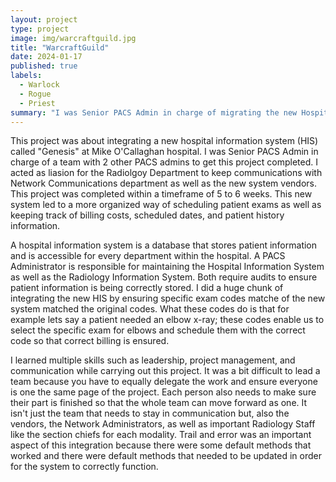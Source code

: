 ```yaml
---
layout: project
type: project
image: img/warcraftguild.jpg
title: "WarcraftGuild"
date: 2024-01-17
published: true
labels:
  - Warlock
  - Rogue
  - Priest
summary: "I was Senior PACS Admin in charge of migrating the new Hospital Information System called Genesis."
---
```

This project was about integrating a new hospital information system (HIS) called "Genesis" at Mike O'Callaghan hospital. I was Senior PACS Admin in charge of a team with 2 other PACS admins to get this project completed. I acted as liasion for the Radiolgoy Department to keep communications with Network Communications department as well as the new system vendors. This project was completed within a timeframe of 5 to 6 weeks. This new system led to a more organized way of scheduling patient exams as well as keeping track of billing costs, scheduled dates, and patient history information.

A hospital information system is a database that stores patient information and is accessible for every department within the hospital. A PACS Administrator is responsible for maintaining the Hospital Information System as well as the Radiology Information System. Both require audits to ensure patient information is being correctly stored. I did a huge chunk of integrating the new HIS by ensuring specific exam codes matche of the new system matched the original codes. What these codes do is that for example lets say a patient needed an elbow x-ray; these codes enable us to select the specific exam for elbows and schedule them with the correct code so that correct billing is ensured.

I learned multiple skills such as leadership, project management, and communication while carrying out this project. It was a bit difficult to lead a team because you have to equally delegate the work and ensure everyone is one the same page of the project. Each person also needs to make sure their part is finished so that the whole team can move forward as one. It isn't just the team that needs to stay in communication but, also the vendors, the Network Administrators, as well as important Radiology Staff like the section chiefs for each modality. Trail and error was an important aspect of this integration because there were some default methods that worked and there were default methods that needed to be updated in order for the system to correctly function.
